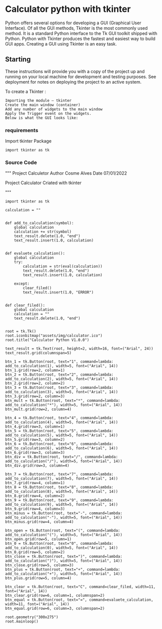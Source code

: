 # Calculator python with tkinter

Python offers several options for developing a GUI (Graphical User Interface). Of all the GUI methods, Tkinter is the most commonly used method. It is a standard Python interface to the Tk GUI toolkit shipped with Python. Python with Tkinter produces the fastest and easiest way to build GUI apps. Creating a GUI using Tkinter is an easy task.

## Starting

These instructions will provide you with a copy of the project up and running on your local machine for development and testing purposes. See deployment for notes on deploying the project to an active system.

To create a Tkinter :

```
Importing the module – tkinter
Create the main window (container)
Add any number of widgets to the main window
Apply the Trigger event on the widgets.
Below is what the GUI looks like:
```

### requirements

Import tkinter Package

```
import tkinter as tk
```

### Source Code

"""
 Project Calculetor
 Author Cosme Alves
 Date 07/01/2022

 Project Calculator Criated with tkinter

"""
```
import tkinter as tk

calculation = ""


def add_to_calculation(symbol):
    global calculation
    calculation += str(symbol)
    text_result.delete(1.0, "end")
    text_result.insert(1.0, calculation)


def evaluete_calculation():
    global calculation
    try:
        calculation = str(eval(calculation))
        text_result.delete(1.0, "end")
        text_result.insert(1.0, calculation)

    except:
        clear_filed()
        text_result.insert(1.0, "ERROR")


def clear_filed():
    global calculation
    calculation = ""
    text_result.delete(1.0, "end")


root = tk.Tk()
root.iconbitmap("assets/img/calculator.ico")
root.title("Calculator Python V1.0.0")

text_result = tk.Text(root, height=2, width=16, font=("Arial", 24))
text_result.grid(columnspan=5)

btn_1 = tk.Button(root, text="1", command=lambda: add_to_calculation(1), width=5, font=("Arial", 14))
btn_1.grid(row=2, column=1)
btn_2 = tk.Button(root, text="2", command=lambda: add_to_calculation(2), width=5, font=("Arial", 14))
btn_2.grid(row=2, column=2)
btn_3 = tk.Button(root, text="3", command=lambda: add_to_calculation(3), width=5, font=("Arial", 14))
btn_3.grid(row=2, column=3)
btn_mult = tk.Button(root, text="*", command=lambda: add_to_calculation("*"), width=5, font=("Arial", 14))
btn_mult.grid(row=2, column=4)

btn_4 = tk.Button(root, text="4", command=lambda: add_to_calculation(4), width=5, font=("Arial", 14))
btn_4.grid(row=3, column=1)
btn_5 = tk.Button(root, text="5", command=lambda: add_to_calculation(5), width=5, font=("Arial", 14))
btn_5.grid(row=3, column=2)
btn_6 = tk.Button(root, text="6", command=lambda: add_to_calculation(6), width=5, font=("Arial", 14))
btn_6.grid(row=3, column=3)
btn_div = tk.Button(root, text="/", command=lambda: add_to_calculation("/"), width=5, font=("Arial", 14))
btn_div.grid(row=3, column=4)

btn_7 = tk.Button(root, text="7", command=lambda: add_to_calculation(7), width=5, font=("Arial", 14))
btn_7.grid(row=4, column=1)
btn_8 = tk.Button(root, text="8", command=lambda: add_to_calculation(8), width=5, font=("Arial", 14))
btn_8.grid(row=4, column=2)
btn_9 = tk.Button(root, text="9", command=lambda: add_to_calculation(9), width=5, font=("Arial", 14))
btn_9.grid(row=4, column=3)
btn_minus = tk.Button(root, text="-", command=lambda: add_to_calculation("-"), width=5, font=("Arial", 14))
btn_minus.grid(row=4, column=4)

btn_open = tk.Button(root, text="(", command=lambda: add_to_calculation("("), width=5, font=("Arial", 14))
btn_open.grid(row=5, column=1)
btn_0 = tk.Button(root, text="0", command=lambda: add_to_calculation(0), width=5, font=("Arial", 14))
btn_0.grid(row=5, column=2)
btn_close = tk.Button(root, text=")", command=lambda: add_to_calculation(")"), width=5, font=("Arial", 14))
btn_close.grid(row=5, column=3)
btn_plus = tk.Button(root, text="+", command=lambda: add_to_calculation("+"), width=5, font=("Arial", 14))
btn_plus.grid(row=5, column=4)

btn_clear = tk.Button(root, text="C", command=clear_filed, width=11, font=("Arial", 14))
btn_clear.grid(row=6, column=1, columnspan=2)
btn_equal = tk.Button(root, text="=", command=evaluete_calculation, width=11, font=("Arial", 14))
btn_equal.grid(row=6, column=3, columnspan=2)

root.geometry("300x275")
root.mainloop()
```
